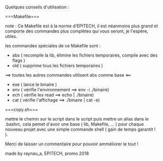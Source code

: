 Quelques conseils d'utilisation :

===Makefile===

note :
  Ce Makefile est à la norme d'EPITECH, il est néanmoins plus
  grand et comporte des commandes plus complètes qui vous
  seront, je l'espère, utiles.

les commandes spéciales de ce Makefile sont :

  - abs ( recompile la lib, élimine les fichiers temporaires, compile
          avec des flags )
  - old ( supprime tous les fichiers temporaires )

  ==> toutes les autres commandes utilisent abs comme base <==
  - exe ( lance le binaire )
  - env ( vérifie l'environnement ==> env -i ./binaire)
  - ech ( vérifie les read ==> echo | ./binaire)
  - cat ( vérifie l'affichage ==> ./binaire | cat -e)

===copy.sh===

mettre le chemin sur le script dans le script puis mettre un alias dans
le .bashrc, cela pemet d'avoir une base ( lib, Makefile, ... ) pour
chaque nouveau projet avec une simple commande shell ( gain de temps
garantit ! ).




Merci de laisser un commentaire pour pouvoir amméliorer le tout !


made by raynau_a, EPITECH, promo 2018
